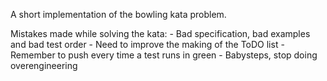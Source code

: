A short implementation of the bowling kata problem.

Mistakes made while solving the kata:
    - Bad specification, bad examples and bad test order
    - Need to improve the making of the ToDO list
    - Remember to push every time a test runs in green
    - Babysteps, stop doing overengineering
